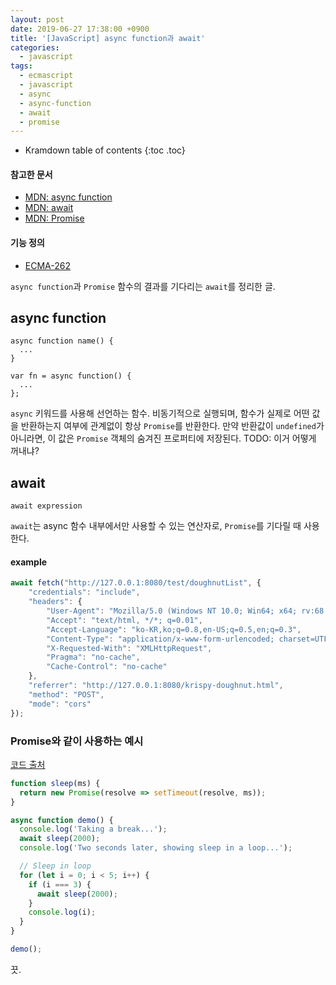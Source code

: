 ```yaml
---
layout: post
date: 2019-06-27 17:38:00 +0900
title: '[JavaScript] async function과 await'
categories:
  - javascript
tags:
  - ecmascript
  - javascript
  - async
  - async-function
  - await
  - promise
---
```


* Kramdown table of contents
{:toc .toc}

#### 참고한 문서

- [MDN: async function](https://developer.mozilla.org/en-US/docs/Web/JavaScript/Reference/Statements/async_function)
- [MDN: await](https://developer.mozilla.org/en-US/docs/Web/JavaScript/Reference/Operators/await)
- [MDN: Promise](https://developer.mozilla.org/en-US/docs/Web/JavaScript/Reference/Global_Objects/Promise)

#### 기능 정의

- [ECMA-262](https://tc39.es/ecma262/#sec-async-function-definitions)

`async function`과 `Promise` 함수의 결과를 기다리는 `await`를 정리한 글.

## async function

```
async function name() {
  ...
}
```

```
var fn = async function() {
  ...
};
```

`async` 키워드를 사용해 선언하는 함수. 비동기적으로 실행되며, 함수가 실제로 어떤 값을 반환하는지 여부에 관계없이 항상 `Promise`를 반환한다. 만약 반환값이 `undefined`가 아니라면, 이 값은 `Promise` 객체의 숨겨진 프로퍼티에 저장된다.
TODO: 이거 어떻게 꺼내냐?

## await

```
await expression
```

`await`는 async 함수 내부에서만 사용할 수 있는 연산자로, `Promise`를 기다릴 때 사용한다.

#### example

```js
await fetch("http://127.0.0.1:8080/test/doughnutList", {
    "credentials": "include",
    "headers": {
        "User-Agent": "Mozilla/5.0 (Windows NT 10.0; Win64; x64; rv:68.0) Gecko/20100101 Firefox/68.0",
        "Accept": "text/html, */*; q=0.01",
        "Accept-Language": "ko-KR,ko;q=0.8,en-US;q=0.5,en;q=0.3",
        "Content-Type": "application/x-www-form-urlencoded; charset=UTF-8",
        "X-Requested-With": "XMLHttpRequest",
        "Pragma": "no-cache",
        "Cache-Control": "no-cache"
    },
    "referrer": "http://127.0.0.1:8080/krispy-doughnut.html",
    "method": "POST",
    "mode": "cors"
});
```

### Promise와 같이 사용하는 예시

[코드 출처](https://stackoverflow.com/questions/951021/what-is-the-javascript-version-of-sleep/39914235#39914235)

```js
function sleep(ms) {
  return new Promise(resolve => setTimeout(resolve, ms));
}

async function demo() {
  console.log('Taking a break...');
  await sleep(2000);
  console.log('Two seconds later, showing sleep in a loop...');

  // Sleep in loop
  for (let i = 0; i < 5; i++) {
    if (i === 3) {
      await sleep(2000);
    }
    console.log(i);
  }
}

demo();
```

끗.
